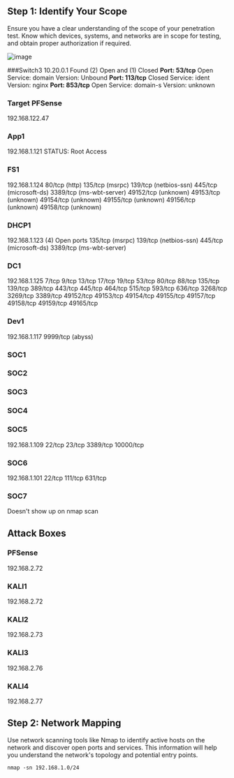 ## Step 1: Identify Your Scope
Ensure you have a clear understanding of the scope of your penetration test. Know which devices, systems, and networks are in scope for testing, and obtain proper authorization if required.

![image](https://github.com/BlobPhish/Tomfoolery/assets/144268718/fecf7af6-58d4-4687-9154-61675791796e)

###Switch3
10.20.0.1
Found (2) Open and (1) Closed
**Port: 53/tcp** 
Open
Service: domain
Version: Unbound
**Port: 113/tcp**
Closed
Service: ident
Version: nginx
**Port: 853/tcp** 
Open
Service: domain-s
Version: unknown

### Target PFSense
192.168.122.47
### App1
192.168.1.121
STATUS: Root Access

### FS1
192.168.1.124
80/tcp (http)
135/tcp (msrpc)
139/tcp (netbios-ssn)
445/tcp (microsoft-ds)
3389/tcp (ms-wbt-server)
49152/tcp (unknown)
49153/tcp (unknown)
49154/tcp (unknown)
49155/tcp (unknown)
49156/tcp (unknown)
49158/tcp (unknown)

### DHCP1
192.168.1.123
(4) Open ports
135/tcp (msrpc)
139/tcp (netbios-ssn)
445/tcp (microsoft-ds)
3389/tcp (ms-wbt-server)
### DC1
192.168.1.125
7/tcp
9/tcp
13/tcp
17/tcp
19/tcp
53/tcp
80/tcp
88/tcp
135/tcp
139/tcp
389/tcp
443/tcp
445/tcp
464/tcp
515/tcp
593/tcp
636/tcp
3268/tcp
3269/tcp
3389/tcp
49152/tcp
49153/tcp
49154/tcp
49155/tcp
49157/tcp
49158/tcp
49159/tcp
49165/tcp
### Dev1
192.168.1.117
9999/tcp (abyss)
### SOC1

### SOC2

### SOC3

### SOC4

### SOC5
192.168.1.109
22/tcp
23/tcp
3389/tcp
10000/tcp

### SOC6
192.168.1.101
22/tcp
111/tcp
631/tcp
### SOC7
Doesn't show up on nmap scan
## Attack Boxes

### PFSense
192.168.2.72
### KALI1
192.168.2.72
### KALI2
192.168.2.73
### KALI3
192.168.2.76
### KALI4 
192.168.2.77

## Step 2: Network Mapping 
Use network scanning tools like Nmap to identify active hosts on the network and discover open ports and services. This information will help you understand the network's topology and potential entry points.
```
nmap -sn 192.168.1.0/24
```
